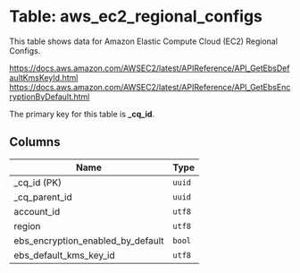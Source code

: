 # Table: aws_ec2_regional_configs

This table shows data for Amazon Elastic Compute Cloud (EC2) Regional Configs.

https://docs.aws.amazon.com/AWSEC2/latest/APIReference/API_GetEbsDefaultKmsKeyId.html
https://docs.aws.amazon.com/AWSEC2/latest/APIReference/API_GetEbsEncryptionByDefault.html

The primary key for this table is **_cq_id**.

## Columns

| Name          | Type          |
| ------------- | ------------- |
|_cq_id (PK)|`uuid`|
|_cq_parent_id|`uuid`|
|account_id|`utf8`|
|region|`utf8`|
|ebs_encryption_enabled_by_default|`bool`|
|ebs_default_kms_key_id|`utf8`|